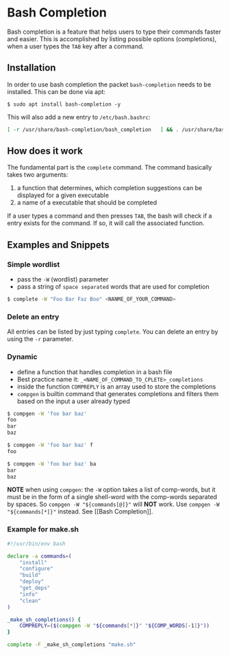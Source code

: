 # Bash Completion

Bash completion is a feature that helps users to type their commands faster and easier. This is accomplished by listing possible options (completions), when a user types the `TAB` key after a command.

## Installation
In order to use bash completion the packet `bash-completion` needs to be installed. This can be done via apt:

```
$ sudo apt install bash-completion -y
```

This will also add a new entry to `/etc/bash.bashrc`:
```bash
[ -r /usr/share/bash-completion/bash_completion   ] && . /usr/share/bash-completion/bash_completion
```

## How does it work

The fundamental part is the `complete` command. The command basically takes two arguments:

1. a function that determines, which completion suggestions can be displayed for a given executable
2. a name of a executable that should be completed

If a user types a command and then presses `TAB`, the bash will check if a entry exists for the command. If so, it will call the associated function.

## Examples and Snippets

### Simple wordlist
- pass the `-W` (wordlist) parameter
- pass a string of `space separated` words that are used for completion

```bash
$ complete -W "Foo Bar Faz Boo" <NANME_OF_YOUR_COMMAND>
```

### Delete an entry
All entries can be listed by just typing `complete`. You can delete an entry by using the `-r` parameter.

### Dynamic
- define a function that handles completion in a bash file
- Best practice name it: `_<NAME_OF_COMMAND_TO_CPLETE>_completions`
- inside the function `COMPREPLY` is an array used to store the completions
- `compgen` is builtin command that generates completions and filters them based on the input a user already typed

```bash
$ compgen -W 'foo bar baz'
foo
bar
baz

$ compgen -W 'foo bar baz' f
foo

$ compgen -W 'foo bar baz' ba
bar
baz
```

**NOTE** when using `compgen`: the `-W` option takes a list of comp-words, but it must be in the form of a single shell-word with the comp-words separated by spaces. So `compgen -W "${commands[@]}"` will **NOT** work. Use `compgen -W "${commands[*]}"` instead. See [[Bash Completion]].


### Example for make.sh

```bash
#!/usr/bin/env bash

declare -a commands=(
    "install"
    "configure"
    "build"
    "deploy"
    "get_deps"
    "info"
    "clean"
)

_make_sh_completions() {
    COMPREPLY=($(compgen -W "${commands[*]}" "${COMP_WORDS[-1]}"))
}

complete -F _make_sh_completions "make.sh"
```
